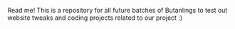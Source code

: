 Read me!
This is a repository for all future batches of Butanlings to test out website tweaks and coding projects related to our project :)
